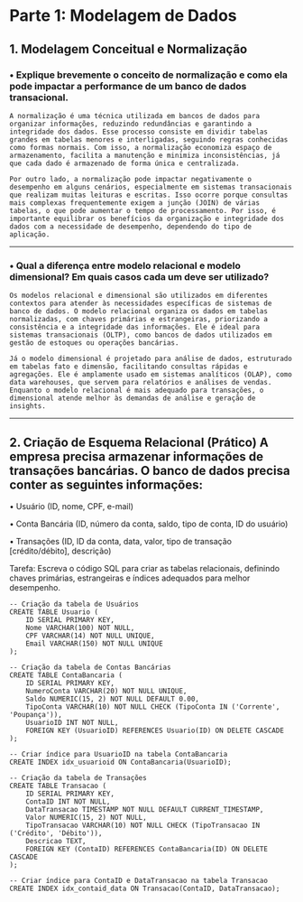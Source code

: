 # Parte 1: Modelagem de Dados

## 1. Modelagem Conceitual e Normalização 

### • Explique brevemente o conceito de normalização e como ela pode impactar a performance de um banco de dados transacional.

```resposta
A normalização é uma técnica utilizada em bancos de dados para organizar informações, reduzindo redundâncias e garantindo a integridade dos dados. Esse processo consiste em dividir tabelas grandes em tabelas menores e interligadas, seguindo regras conhecidas como formas normais. Com isso, a normalização economiza espaço de armazenamento, facilita a manutenção e minimiza inconsistências, já que cada dado é armazenado de forma única e centralizada.

Por outro lado, a normalização pode impactar negativamente o desempenho em alguns cenários, especialmente em sistemas transacionais que realizam muitas leituras e escritas. Isso ocorre porque consultas mais complexas frequentemente exigem a junção (JOIN) de várias tabelas, o que pode aumentar o tempo de processamento. Por isso, é importante equilibrar os benefícios da organização e integridade dos dados com a necessidade de desempenho, dependendo do tipo de aplicação.
```
---
### • Qual a diferença entre modelo relacional e modelo dimensional? Em quais casos cada um deve ser utilizado?
```resposta
Os modelos relacional e dimensional são utilizados em diferentes contextos para atender às necessidades específicas de sistemas de banco de dados. O modelo relacional organiza os dados em tabelas normalizadas, com chaves primárias e estrangeiras, priorizando a consistência e a integridade das informações. Ele é ideal para sistemas transacionais (OLTP), como bancos de dados utilizados em gestão de estoques ou operações bancárias.

Já o modelo dimensional é projetado para análise de dados, estruturado em tabelas fato e dimensão, facilitando consultas rápidas e agregações. Ele é amplamente usado em sistemas analíticos (OLAP), como data warehouses, que servem para relatórios e análises de vendas. Enquanto o modelo relacional é mais adequado para transações, o dimensional atende melhor às demandas de análise e geração de insights.
```
---
## 2. Criação de Esquema Relacional (Prático) A empresa precisa armazenar informações de transações bancárias. O banco de dados precisa conter as seguintes informações: 
• Usuário (ID, nome, CPF, e-mail)

• Conta Bancária (ID, número da conta, saldo, tipo de conta, ID do usuário) 

• Transações (ID, ID da conta, data, valor, tipo de transação [crédito/débito], descrição) 

Tarefa: Escreva o código SQL para criar as tabelas relacionais, definindo chaves primárias, estrangeiras e índices adequados para melhor desempenho.
```resposta
-- Criação da tabela de Usuários
CREATE TABLE Usuario (
    ID SERIAL PRIMARY KEY,
    Nome VARCHAR(100) NOT NULL,
    CPF VARCHAR(14) NOT NULL UNIQUE,
    Email VARCHAR(150) NOT NULL UNIQUE
);

-- Criação da tabela de Contas Bancárias
CREATE TABLE ContaBancaria (
    ID SERIAL PRIMARY KEY,
    NumeroConta VARCHAR(20) NOT NULL UNIQUE,
    Saldo NUMERIC(15, 2) NOT NULL DEFAULT 0.00,
    TipoConta VARCHAR(10) NOT NULL CHECK (TipoConta IN ('Corrente', 'Poupança')),
    UsuarioID INT NOT NULL,
    FOREIGN KEY (UsuarioID) REFERENCES Usuario(ID) ON DELETE CASCADE
);

-- Criar índice para UsuarioID na tabela ContaBancaria
CREATE INDEX idx_usuarioid ON ContaBancaria(UsuarioID);

-- Criação da tabela de Transações
CREATE TABLE Transacao (
    ID SERIAL PRIMARY KEY,
    ContaID INT NOT NULL,
    DataTransacao TIMESTAMP NOT NULL DEFAULT CURRENT_TIMESTAMP,
    Valor NUMERIC(15, 2) NOT NULL,
    TipoTransacao VARCHAR(10) NOT NULL CHECK (TipoTransacao IN ('Crédito', 'Débito')),
    Descricao TEXT,
    FOREIGN KEY (ContaID) REFERENCES ContaBancaria(ID) ON DELETE CASCADE
);

-- Criar índice para ContaID e DataTransacao na tabela Transacao
CREATE INDEX idx_contaid_data ON Transacao(ContaID, DataTransacao);
```
